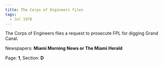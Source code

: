 ```yaml
---  
title: The Corps of Engineers files  
tags:  
  - Jul 1970  
---  
```

  
The Corps of Engineers files a request to prosecute FPL for digging Grand Canal.  
  
Newspapers: **Miami Morning News or The Miami Herald**  
  
Page: **1**, Section: **D** 
